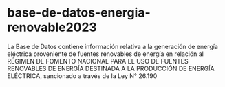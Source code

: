 # base-de-datos-energia-renovable2023
La Base de Datos contiene información relativa a la generación de energía eléctrica proveniente de fuentes renovables de energía en relación al RÉGIMEN DE FOMENTO NACIONAL PARA EL USO DE FUENTES RENOVABLES DE ENERGÍA DESTINADA A LA PRODUCCIÓN DE ENERGÍA ELÉCTRICA, sancionado a través de la Ley N° 26.190
